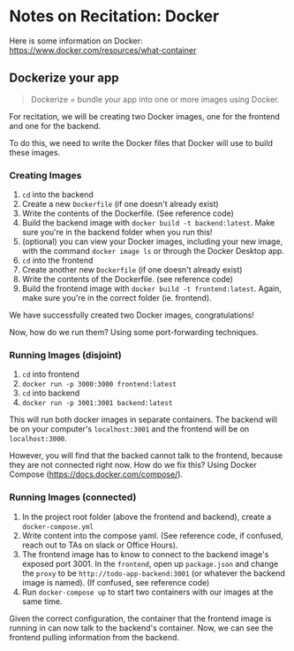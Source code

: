# Notes on Recitation: Docker

Here is some information on Docker: https://www.docker.com/resources/what-container

## Dockerize your app

> Dockerize = bundle your app into one or more images using Docker.

For recitation, we will be creating two Docker images, one for the frontend and one for the backend.

To do this, we need to write the Docker files that Docker will use to build these images.

### Creating Images
1. `cd` into the backend
2. Create a new `Dockerfile` (if one doesn't already exist)
3. Write the contents of the Dockerfile. (See reference code)
4. Build the backend image with `docker build -t backend:latest`. Make sure you're in the backend folder when you run this!
5. (optional) you can view your Docker images, including your new image, with the command `docker image ls` or through the Docker Desktop app.
6. `cd` into the frontend
7. Create another new `Dockerfile` (if one doesn't already exist)
8. Write the contents of the Dockerfile. (see reference code)
9. Build the frontend image with `docker build -t frontend:latest`. Again, make sure you're in the correct folder (ie. frontend).

We have successfully created two Docker images, congratulations! 

Now, how do we run them? Using some port-forwarding techniques.
### Running Images (disjoint)
1. `cd` into frontend
2. `docker run -p 3000:3000 frontend:latest`
3. `cd` into backend
4. `docker run -p 3001:3001 backend:latest`

This will run both docker images in separate containers. The backend will be on your computer's `localhost:3001` and the frontend will be on `localhost:3000`.

However, you will find that the backed cannot talk to the frontend, because they are not connected right now. How do we fix this? Using Docker Compose (https://docs.docker.com/compose/).
### Running Images (connected)
1. In the project root folder (above the frontend and backend), create a `docker-compose.yml`
2. Write content into the compose yaml. (See reference code, if confused, reach out to TAs on slack or Office Hours).
3. The frontend image has to know to connect to the backend image's exposed port 3001. In the `frontend`, open up `package.json` and change the `proxy` to be `http://todo-app-backend:3001` (or whatever the backend image is named). (If confused, see reference code)
4. Run `docker-compose up` to start two containers with our images at the same time.

Given the correct configuration, the container that the frontend image is running in can now talk to the backend's container. Now, we can see the frontend pulling information from the backend.